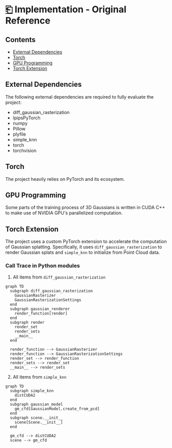 # [⎗](./README.md) Implementation - Original Reference

## Contents

- [External Dependencies](#external-dependencies)
- [Torch](#torch)
- [GPU Programming](#gpu-programming)
- [Torch Extension](#torch-extension)

## External Dependencies

The following external dependencies are required to fully evaluate the project:

- diff_gaussian_rasterization
- lpipsPyTorch
- numpy
- Pillow
- plyfile
- simple_knn
- torch
- torchvision

## Torch

The project heavily relies on PyTorch and its ecosystem.

## GPU Programming

Some parts of the training process of 3D Gaussians is written in CUDA C++ to make use of NVIDIA GPU's parallelized computation.

## Torch Extension

The project uses a custom PyTorch extension to accelerate the computation of Gaussian splatting. Specifically, it uses `diff_gaussian_rasterization` to render Gaussian splats and `simple_knn` to initialize from Point Cloud data.

### Call Trace in Python modules

1. All items from `diff_gaussian_rasterization`
```mermaid
graph TD
  subgraph diff_gaussian_rasterization
    GaussianRasterizer
    GaussianRasterizationSettings
  end
  subgraph gaussian_renderer
    render_function[render]
  end
  subgraph render
    render_set
    render_sets
    __main__
  end

  render_function --> GaussianRasterizer
  render_function --> GaussianRasterizationSettings
  render_set --> render_function
  render_sets --> render_set
  __main__ --> render_sets
```

2. All items from `simple_knn`
```mermaid
graph TD
  subgraph simple_knn
    distCUDA2
  end
  subgraph gaussian_model
    gm_cfd[GaussianModel.create_from_pcd]
  end
  subgraph scene.__init__
    scene[Scene.__init__]
  end

  gm_cfd --> distCUDA2
  scene --> gm_cfd
```